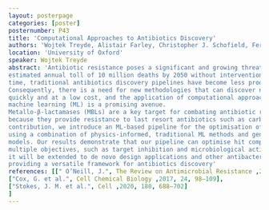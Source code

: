 ```yaml
---
layout: posterpage
categories: [poster]
posternumber: P43
title: 'Computational Approaches to Antibiotics Discovery'
authors: 'Wojtek Treyde, Alistair Farley, Christopher J. Schofield, Fernanda Duarte'
location: 'University of Oxford'
speaker: Wojtek Treyde
abstract: 'Antibiotic resistance poses a significant and growing threat to public health, with an
estimated annual toll of 10 million deaths by 2050 without intervention [1]. At the same
time, traditional antibiotics discovery pipelines have become less productive [2,3].
Consequently, there is a need for new methodologies that can discover new antibiotics
quickly and at a low cost, and the application of computational approaches and
machine learning (ML) is a promising avenue.
Metallo-β-lactamases (MBLs) are a key target for combating antibiotic resistance
because they provide resistance to last resort antibiotics such as carbapenems. In this
contribution, we introduce an ML-based pipeline for the optimisation of MBL inhibitors
using a combination of physics-informed, traditional ML methods and generative
models. Our results demonstrate that our pipeline can optimise hit compounds for
multiple objectives, such as target inhibition and microbiological activity. In future work,
it will be extended to de novo design applications and other antibacterial targets,
providing a versatile framework for antibiotics discovery'
references: [[" O’Neill, J.", The Review on Antimicrobial Resistance ,2014],
["Cox, G. et al.", Cell Chemical Biology ,2017, 24, 98–109],
["Stokes, J. M. et al.", Cell ,2020, 180, 688–702]
]
---
```

